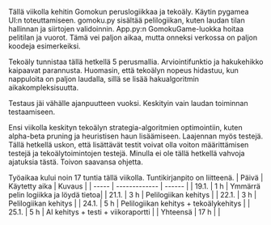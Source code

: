 Tällä viikolla kehitin Gomokun peruslogiikkaa ja tekoäly. Käytin pygamea UI:n toteuttamiseen. gomoku.py sisältää pelilogiikan, kuten laudan tilan hallinnan ja siirtojen validoinnin. App.py:n GomokuGame-luokka hoitaa pelitilan ja vuorot. Tämä vei paljon aikaa, mutta onneksi verkossa on paljon koodeja esimerkeiksi.

Tekoäly tunnistaa tällä hetkellä 5 perusmallia. Arviointifunktio ja hakukehikko kaipaavat parannusta. Huomasin, että tekoälyn nopeus hidastuu, kun nappuloita on paljon laudalla, sillä se lisää hakualgoritmin aikakompleksisuutta.

Testaus jäi vähälle ajanpuutteen vuoksi. Keskityin vain laudan toiminnan testaamiseen.

Ensi viikolla keskityn tekoälyn strategia-algoritmien optimointiin, kuten alpha-beta pruning ja heuristisen haun lisäämiseen. Laajennan myös testejä. Tällä hetkellä uskon, että lisättävät testit voivat olla voiton määrittämisen testejä ja tekoälytoimintojen testejä. Minulla ei ole tällä hetkellä vahvoja ajatuksia tästä. Toivon saavansa ohjetta.

Työaikaa kului noin 17 tuntia tällä viikolla. Tuntikirjanpito on liitteenä.
| Päivä | Käytetty aika | Kuvaus |
| ----- | ------------- | ------ |
| 19.1.  | 1 h            | Ymmärrä pelin logiikka ja löydä tietoa|
| 21.1.  | 3 h            | Pelilogiikan kehitys |
| 22.1.  | 3 h            | Pelilogiikan kehitys |
| 24.1.  | 5 h            | Pelilogiikan kehitys + tekoälykehitys |
| 25.1.  | 5 h            | AI kehitys + testi + viikoraportti |
| Yhteensä | 17 h         |  |